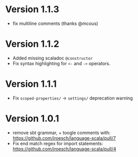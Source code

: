 # Version 1.1.3
- fix multiline comments (thanks @mcous)
# Version 1.1.2
- Added missing scaladoc `@constructor`
- Fix syntax highlighting for `<-` and `->` operators.
# Version 1.1.1
- Fix `scoped-properties/` -> `settings/` deprecation warning
# Version 1.0.1
- remove sbt grammar, + toogle comments with: https://github.com/jroesch/language-scala/pull/7
- Fix end match regex for import statements: https://github.com/jroesch/language-scala/pull/4
